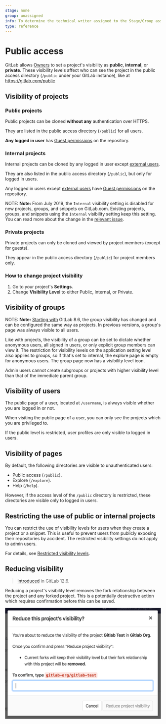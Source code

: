 ```yaml
---
stage: none
group: unassigned
info: To determine the technical writer assigned to the Stage/Group associated with this page, see https://about.gitlab.com/handbook/engineering/ux/technical-writing/#designated-technical-writers
type: reference
---
```


# Public access

GitLab allows [Owners](../user/permissions.md) to set a project's visibility as **public**, **internal**,
or **private**. These visibility levels affect who can see the project in the
public access directory (`/public` under your GitLab instance), like at <https://gitlab.com/public>

## Visibility of projects

### Public projects

Public projects can be cloned **without any** authentication over HTTPS.

They are listed in the public access directory (`/public`) for all users.

**Any logged in user** has [Guest permissions](../user/permissions.md)
on the repository.

### Internal projects

Internal projects can be cloned by any logged in user except [external users](../user/permissions.md#external-users).

They are also listed in the public access directory (`/public`), but only for logged
in users.

Any logged in users except [external users](../user/permissions.md#external-users) have [Guest permissions](../user/permissions.md)
on the repository.

NOTE: **Note:**
From July 2019, the `Internal` visibility setting is disabled for new projects, groups,
and snippets on GitLab.com. Existing projects, groups, and snippets using the `Internal`
visibility setting keep this setting. You can read more about the change in the
[relevant issue](https://gitlab.com/gitlab-org/gitlab/-/issues/12388).

### Private projects

Private projects can only be cloned and viewed by project members (except for guests).

They appear in the public access directory (`/public`) for project members only.

### How to change project visibility

1. Go to your project's **Settings**.
1. Change **Visibility Level** to either Public, Internal, or Private.

## Visibility of groups

NOTE: **Note:**
[Starting with](https://gitlab.com/gitlab-org/gitlab-foss/-/merge_requests/3323) GitLab 8.6,
the group visibility has changed and can be configured the same way as projects.
In previous versions, a group's page was always visible to all users.

Like with projects, the visibility of a group can be set to dictate whether
anonymous users, all signed in users, or only explicit group members can view
it. The restriction for visibility levels on the application setting level also
applies to groups, so if that's set to internal, the explore page is empty
for anonymous users. The group page now has a visibility level icon.

Admin users cannot create subgroups or projects with higher visibility level than that of the immediate parent group.

## Visibility of users

The public page of a user, located at `/username`, is always visible whether
you are logged in or not.

When visiting the public page of a user, you can only see the projects which
you are privileged to.

If the public level is restricted, user profiles are only visible to logged in users.

## Visibility of pages

By default, the following directories are visible to unauthenticated users:

- Public access (`/public`).
- Explore (`/explore`).
- Help (`/help`).

However, if the access level of the `/public` directory is restricted, these directories are visible only to logged in users.

## Restricting the use of public or internal projects

You can restrict the use of visibility levels for users when they create a project or a
snippet. This is useful to prevent users from publicly exposing their repositories
by accident. The restricted visibility settings do not apply to admin users.

For details, see [Restricted visibility levels](../user/admin_area/settings/visibility_and_access_controls.md#restricted-visibility-levels).

## Reducing visibility

> [Introduced](https://gitlab.com/gitlab-org/gitlab/-/issues/33358) in GitLab 12.6.

Reducing a project's visibility level removes the fork relationship between the project and
any forked project. This is a potentially destructive action which requires confirmation before
this can be saved.

![Project visibility change confirmation](img/project_visibility_confirmation_v12_6.png)

<!-- ## Troubleshooting

Include any troubleshooting steps that you can foresee. If you know beforehand what issues
one might have when setting this up, or when something is changed, or on upgrading, it's
important to describe those, too. Think of things that may go wrong and include them here.
This is important to minimize requests for support, and to avoid doc comments with
questions that you know someone might ask.

Each scenario can be a third-level heading, e.g. `### Getting error message X`.
If you have none to add when creating a doc, leave this section in place
but commented out to help encourage others to add to it in the future. -->
